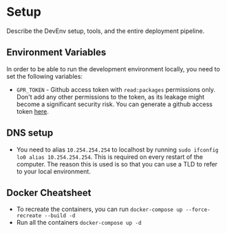 # Setup

Describe the DevEnv setup, tools, and the entire deployment pipeline.

## Environment Variables

In order to be able to run the development environment locally, you need to set the following variables:
- `GPR_TOKEN` - Github access token with `read:packages` permissions only. 
  Don't add any other permissions to the token, as its leakage might become a significant security risk. You can generate a github access token [here](https://github.com/settings/tokens).


## DNS setup

- You need to alias `10.254.254.254` to localhost by running `sudo ifconfig lo0 alias 10.254.254.254`. This is required on every restart of the computer. The reason this is used is so that you can use a TLD to refer to your local environment.

## Docker Cheatsheet

- To recreate the containers, you can run `docker-compose up --force-recreate --build -d`
- Run all the containers `docker-compose up -d`